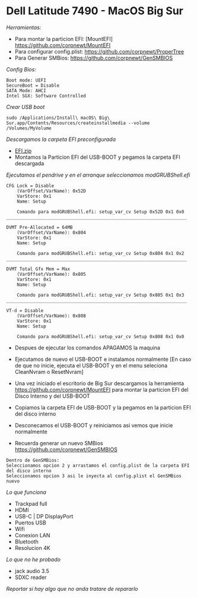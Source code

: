 # Dell Latitude 7490 - MacOS Big Sur

_Herramientas:_

* Para montar la particion EFI: [MountEFI] https://github.com/corpnewt/MountEFI
* Para configurar config.plist: https://github.com/corpnewt/ProperTree
* Para Generar SMBios: https://github.com/corpnewt/GenSMBIOS


_Config Bios:_
```
Boot mode: UEFI
SecureBoot = Disable
SATA Mode: AHCI 
Intel SGX: Software Controlled
```

_Crear USB boot_
```
sudo /Applications/Install\ macOS\ Big\ Sur.app/Contents/Resources/createinstallmedia --volume /Volumes/MyVolume
```

_Descargamos la carpeta EFI preconfigurada_

* [EFI.zip](https://drive.google.com/file/d/11TnC5klyfgk6HuCEZ8gkkf6kjhhyMvx6/view?usp=sharing)
* Montamos la Particion EFI del USB-BOOT y pegamos la carpeta EFI descargada


_Ejecutamos el pendrive y en el arranque seleccionamos modGRUBShell.efi_

```
CFG Lock = Disable
    (VarOffset/VarName): 0x52D
    VarStore: 0x1
    Name: Setup
    
    Comando para modGRUBShell.efi: setup_var_cv Setup 0x52D 0x1 0x0
____________________________________________________________________

DVMT Pre-Allocated = 64MB
    (VarOffset/VarName): 0x804
    VarStore: 0x1
    Name: Setup
    
    Comando para modGRUBShell.efi: setup_var_cv Setup 0x804 0x1 0x2
____________________________________________________________________

DVMT Total Gfx Mem = Max
    (VarOffset/VarName): 0x805
    VarStore: 0x1
    Name: Setup
    
    Comando para modGRUBShell.efi: setup_var_cv Setup 0x805 0x1 0x3
____________________________________________________________________

VT-d = Disable
    (VarOffset/VarName): 0x808
    VarStore: 0x1
    Name: Setup
    
    Comando para modGRUBShell.efi: setup_var_cv Setup 0x808 0x1 0x0
```
* Despues de ejecutar los comandos APAGAMOS la maquina

* Ejecutamos de nuevo el USB-BOOT e instalamos normalmente [En caso de que no inicie, ejecuta el USB-BOOT y en el menu seleciona CleanNvram o ResetNvram]

* Una vez iniciado el escritorio de Big Sur descargamos la herramienta https://github.com/corpnewt/MountEFI para montar la particion EFI del Disco Interno y del USB-BOOT

* Copiamos la carpeta EFI de USB-BOOT y la pegamos en la particion EFI del disco interno

* Desconecamos el USB-BOOT y reiniciamos asi vemos que inicie normalmente

* Recuerda generar un nuevo SMBios https://github.com/corpnewt/GenSMBIOS
```
Dentro de GenSMBios:
Seleccionamos opcion 2 y arrastamos el config.plist de la carpeta EFI del disco interno
Seleccionamos opcion 3 asi le inyecta al config.plist el GenSMBios nuevo
```

_Lo que funciona_
* Trackpad full
* HDMI
* USB-C | DP DisplayPort
* Puertos USB
* Wifi
* Conexion LAN
* Bluetooth
* Resolucion 4K

_Lo que no he probado_
* jack audio 3.5
* SDXC reader

_Reportar si hay algo que no anda tratare de repararlo_
